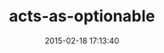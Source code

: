 ---
layout: post
title:  "acts-as-optionable"
repo:   "bemurphy/acts_as_optionable"
date:   2015-02-18 17:13:40
gemurl: http://github.com/bemurphy/acts_as_optionable
---